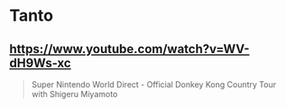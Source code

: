 # Tanto

## https://www.youtube.com/watch?v=WV-dH9Ws-xc

> Super Nintendo World Direct - Official Donkey Kong Country Tour with Shigeru Miyamoto 

